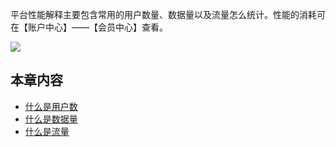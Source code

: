 平台性能解释主要包含常用的用户数量、数据量以及流量怎么统计。性能的消耗可在【账户中心】——【会员中心】查看。

![](../img/3-6i1.png)

## 本章内容
* [什么是用户数](3-6-1什么是用户数.md)
* [什么是数据量](3-6-2什么是数据量.md)
* [什么是流量](3-6-3什么是流量.md)